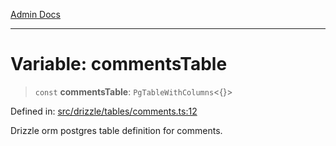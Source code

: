 [Admin Docs](/)

***

# Variable: commentsTable

> `const` **commentsTable**: `PgTableWithColumns`\<\{\}\>

Defined in: [src/drizzle/tables/comments.ts:12](https://github.com/syedali237/talawa-api/blob/aa4e819f67def774740606c7a534dc013cdfe393/src/drizzle/tables/comments.ts#L12)

Drizzle orm postgres table definition for comments.

